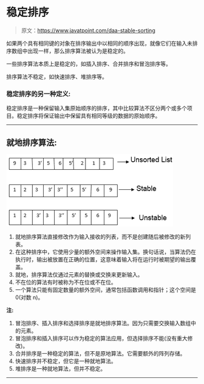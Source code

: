 # 稳定排序

> 原文：<https://www.javatpoint.com/daa-stable-sorting>

如果两个具有相同键的对象在排序输出中以相同的顺序出现，就像它们在输入未排序数组中出现一样，那么排序算法被认为是稳定的。

一些排序算法本质上是稳定的，如插入排序、合并排序和冒泡排序等。

排序算法不稳定，如快速排序、堆排序等。

### 稳定排序的另一种定义:

稳定排序是一种保留输入集原始顺序的排序，其中比较算法不区分两个或多个项目。稳定排序将保证输出中保留具有相同等级的数据的原始顺序。

* * *

## 就地排序算法:

![DAA Stable Sorting](img/f05173f161c05932457ef948b1b0a8b5.png)

1.  就地排序算法直接修改作为输入接收的列表，而不是创建随后被修改的新列表。
2.  在这种排序中，它使用少量的额外空间来操作输入集。换句话说，当算法仍在执行时，输出被放置在正确的位置，这意味着输入将在运行时被期望的输出覆盖。
3.  就地，排序算法仅通过元素的替换或交换来更新输入。
4.  不在位的算法有时被称为不在位或不在位。
5.  一个算法只能有固定数量的额外空间，通常包括函数调用和指针；这个空间是 0(对数 n)。

**注:**

1.  冒泡排序、插入排序和选择排序是就地排序算法。因为只需要交换输入数组中的元素。
2.  冒泡排序和插入排序可以作为稳定的算法应用，但选择排序不能(没有重大修改)。
3.  合并排序是一种稳定的算法，但不是原地算法。它需要额外的阵列存储。
4.  快速排序并不稳定，但它是一种就地算法。
5.  堆排序是一种就地算法，但并不稳定。

* * *